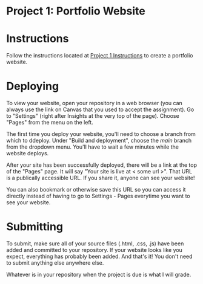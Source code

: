 # Project 1: Portfolio Website

# Instructions

Follow the instructions located at [Project 1 Instructions](https://docs.google.com/document/d/1eVn6E6E7UcjRDseMgza0FBvWw-593y7K0NkI6SV6Mqo/edit?usp=sharing) to create a portfolio website.

# Deploying

To view your website, open your repository in a web browser (you can
always use the link on Canvas that you used to accept the assignment).  Go to "Settings" (right after Insights at the very top of the page).  Choose "Pages" from the menu on the left.

The first time you deploy your website, you'll need to choose a branch
from which to ddeploy.  Under "Build and deployment", choose the
*main* branch from the dropdown menu.  You'll have to wait a few
minutes while the website deploys.

After your site has been successfully deployed, there will be a link
at the top of the "Pages" page.  It will say "Your site is live at <
some url >".  That URL is a publically accessible URL.  If you share
it, anyone can see your website!

You can also bookmark or otherwise save this URL so you can access it
directly instead of having to go to Settings - Pages everytime you
want to see your website.

# Submitting

To submit, make sure all of your source files (.html, .css, .js) have
been added and committed to your repository.  If your website looks
like you expect, everything has probably been added.  And that's it!
You don't need to submit anything else anywhere else.

Whatever is in your repository when the project is due is what I will
grade.